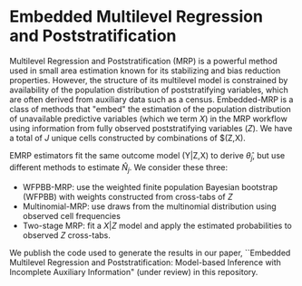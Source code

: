 # Embedded Multilevel Regression and Poststratification

Multilevel Regression and Poststratification (MRP) is a powerful method used in small area estimation known for its stabilizing and bias reduction properties. However, the structure of its multilevel model is constrained by availability of the population distribution of poststratifying variables, which are often derived from auxiliary data such as a census. Embedded-MRP is a class of methods that "embed" the estimation of the population distribution of unavailable predictive variables (which we term $X$) in the MRP workflow using information from fully observed poststratifying variables ($Z$). We have a total of $J$ unique cells constructed by combinations of $(Z,X).

EMRP estimators fit the same outcome model (Y|Z,X) to derive $\hat{\theta}_j$, but use different methods to estimate $\hat{N}_j$. We consider these three:

 - WFPBB-MRP: use the weighted finite population Bayesian bootstrap (WFPBB) with weights constructed from cross-tabs of $Z$
 - Multinomial-MRP: use draws from the multinomial distribution using observed cell frequencies
 - Two-stage MRP: fit a $X|Z$ model and apply the estimated probabilities to observed $Z$ cross-tabs.
 
We publish the code used to generate the results in our paper, ``Embedded Multilevel Regression and Poststratification: Model-based Inference with Incomplete Auxiliary Information" (under review) in this repository. 